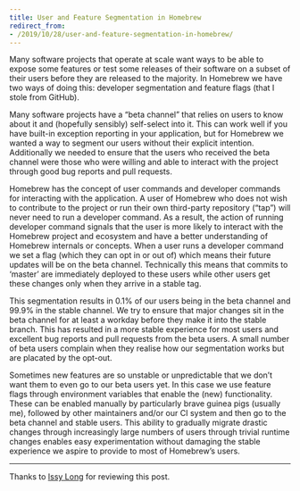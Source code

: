 ```yaml
---
title: User and Feature Segmentation in Homebrew
redirect_from:
- /2019/10/28/user-and-feature-segmentation-in-homebrew/
---
```


Many software projects that operate at scale want ways to be able to expose some features or test some releases of their software on a subset of their users before they are released to the majority. In Homebrew we have two ways of doing this: developer segmentation and feature flags (that I stole from GitHub).

Many software projects have a “beta channel” that relies on users to know about it and (hopefully sensibly) self-select into it. This can work well if you have built-in exception reporting in your application, but for Homebrew we wanted a way to segment our users without their explicit intention. Additionally we needed to ensure that the users who received the beta channel were those who were willing and able to interact with the project through good bug reports and pull requests.

Homebrew has the concept of user commands and developer commands for interacting with the application. A user of Homebrew who does not wish to contribute to the project or run their own third-party repository (“tap”) will never need to run a developer command. As a result, the action of running developer command signals that the user is more likely to interact with the Homebrew project and ecosystem and have a better understanding of Homebrew internals or concepts. When a user runs a developer command we set a flag (which they can opt in or out of) which means their future updates will be on the beta channel. Technically this means that commits to ‘master’ are immediately deployed to these users while other users get these changes only when they arrive in a stable tag.

This segmentation results in 0.1% of our users being in the beta channel and 99.9% in the stable channel. We try to ensure that major changes sit in the beta channel for at least a workday before they make it into the stable branch. This has resulted in a more stable experience for most users and excellent bug reports and pull requests from the beta users. A small number of beta users complain when they realise how our segmentation works but are placated by the opt-out.

Sometimes new features are so unstable or unpredictable that we don’t want them to even go to our beta users yet. In this case we use feature flags through environment variables that enable the (new) functionality. These can be enabled manually by particularly brave guinea pigs (usually me), followed by other maintainers and/or our CI system and then go to the beta channel and stable users. This ability to gradually migrate drastic changes through increasingly large numbers of users through trivial runtime changes enables easy experimentation without damaging the stable experience we aspire to provide to most of Homebrew’s users.

---

Thanks to [Issy Long](https://issyl0.co.uk) for reviewing this post.
